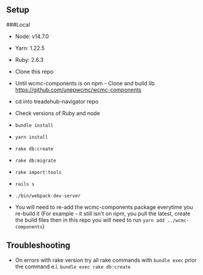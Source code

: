 ## Setup

###Local

- Node: v14.7.0
- Yarn: 1.22.5
- Ruby: 2.6.3

- Clone this repo
- Until wcmc-components is on npm - Clone and build lib https://github.com/unepwcmc/wcmc-components
- cd into treadehub-navigator repo
- Check versions of Ruby and node
- `bundle install`
- `yarn install`
- `rake db:create`
- `rake db:migrate`
- `rake import:tools`
- `rails s`
- `./bin/webpack-dev-server`
- You will need to re-add the wcmc-components package everytime you re-build it (For example - it still isn't on npm, you pull the latest, create the build files then in this repo you will need to run `yarn add ../wcmc-components`)

## Troubleshooting
- On errors with rake version try all rake commands with `bundle exec` prior the command e.i. `bundle exec rake db:create`
